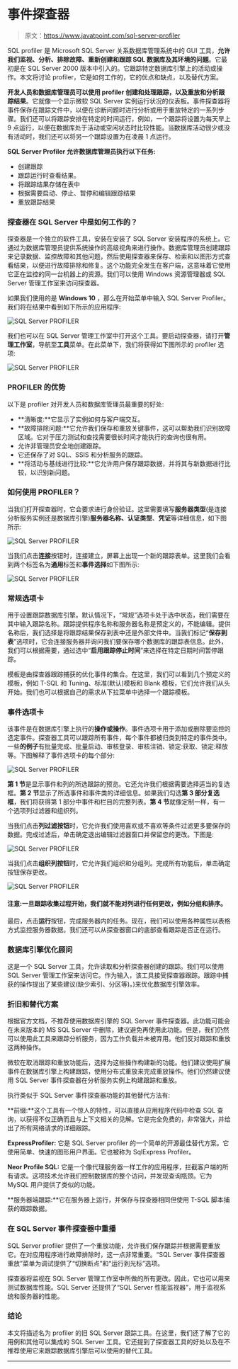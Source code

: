 # 事件探查器

> 原文：<https://www.javatpoint.com/sql-server-profiler>

SQL profiler 是 Microsoft SQL Server 关系数据库管理系统中的 GUI 工具，**允许我们监视、分析、排除故障、重新创建和跟踪 SQL 数据库及其环境的问题**。它最初是在 SQL Server 2000 版本中引入的。它跟踪特定数据库引擎上的活动或操作。本文将讨论 profiler，它是如何工作的，它的优点和缺点，以及替代方案。

**开发人员和数据库管理员可以使用 profiler 创建和处理跟踪，以及重放和分析跟踪结果**。它就像一个显示微软 SQL Server 实例运行状况的仪表板。事件探查器将事件保存在跟踪文件中，以便在诊断问题时进行分析或用于重放特定的一系列步骤。我们还可以将跟踪安排在特定的时间运行，例如，一个跟踪将设置为每天早上 9 点运行，以便在数据库处于活动或空闲状态时比较性能。当数据库活动很少或没有活动时，我们还可以将另一个跟踪设置为在凌晨 1 点运行。

**SQL Server Profiler 允许数据库管理员执行以下任务:**

*   创建跟踪
*   跟踪运行时查看结果。
*   将跟踪结果存储在表中
*   根据需要启动、停止、暂停和编辑跟踪结果
*   重放跟踪结果

### 探查器在 SQL Server 中是如何工作的？

探查器是一个独立的软件工具，安装在安装了 SQL Server 安装程序的系统上。它通过为数据库管理员提供系统操作的高级视角来进行操作。数据库管理员创建跟踪来记录数据、监控故障和其他问题，然后使用探查器来保存、检索和以图形方式查看结果，以便进行故障排除和修复。这个功能完全发生在客户端，这意味着它使用它正在监控的同一台机器上的资源。我们可以使用 Windows 资源管理器或 SQL Server 管理工作室来访问探查器。

如果我们使用的是 **Windows 10** ，那么在开始菜单中输入 SQL Server Profiler。我们将在结果中看到如下所示的应用程序:

![SQL Server PROFILER](img/c24f9870dcc02760fd1d615578d88476.png)

我们也可以在 SQL Server 管理工作室中打开这个工具。要启动探查器，请打开**管理工作室**，导航至**工具**菜单。在此菜单下，我们将获得如下图所示的 profiler 选项:

![SQL Server PROFILER](img/c7ad807ff2ba33177f5022a7e0db899b.png)

### PROFILER 的优势

以下是 profiler 对开发人员和数据库管理员最重要的好处:

*   **清晰度:**它显示了实例如何与客户端交互。
*   **故障排除问题:**它允许我们保存和重放关键事件，这可以帮助我们识别故障区域。它对于压力测试和查找需要很长时间才能执行的查询也很有用。
*   允许非管理员安全地创建跟踪。
*   它还保存了对 SQL、SSIS 和分析服务的跟踪。
*   **将活动与基线进行比较:**它允许用户保存跟踪数据，并将其与新数据进行比较，以识别新问题。

### 如何使用 PROFILER？

当我们打开探查器时，它会要求进行身份验证。这里需要填写**服务器类型**(是连接分析服务实例还是数据库引擎)**服务器名称、认证类型**、**凭证**等详细信息，如下图所示:

![SQL Server PROFILER](img/aa3f638f140decc96fe8305e388c981e.png)

当我们点击**连接**按钮时，连接建立，屏幕上出现一个新的跟踪表单。这里我们会看到两个标签名为**通用**标签和**事件选择**如下图所示:

![SQL Server PROFILER](img/0eca62af7bb3daa176419ae3a32f831c.png)

### 常规选项卡

用于设置跟踪数据库引擎。默认情况下，“常规”选项卡处于选中状态，我们需要在其中输入跟踪名称。跟踪提供程序名称和服务器名称是预定义的，不能编辑。提供名称后，我们选择是将跟踪结果保存到表中还是外部文件中。当我们标记“**保存到表**”选项时，它会连接服务器并询问我们要保存哪个数据库的跟踪表信息。此外，我们可以根据需要，通过选中“**启用跟踪停止时间**”来选择在特定日期时间暂停跟踪。

模板是由探查器跟踪捕获的优化事件的集合。在这里，我们可以看到几个预定义的模板，例如 T-SQL 和 Tuning、标准(默认)模板和 Blank 模板，它们允许我们从头开始。我们也可以根据自己的需求从下拉菜单中选择一个跟踪模板。

### 事件选项卡

该事件是在数据库引擎上执行的**操作或操作**。事件选项卡用于添加或删除要监控的选定事件。探查器工具可以跟踪所有事件，每个事件都被归类到特定的事件类中。一些**的例子**有批量完成、批量启动、审核登录、审核注销、锁定:获取、锁定:释放等。下图解释了事件选项卡的每个部分:

![SQL Server PROFILER](img/7329551854d3f8ef62f4bda8b95306da.png)

**第 1 节**是显示事件和列的所选跟踪的预览。它还允许我们根据需要选择适当的复选框。**第 2 节**显示了所选事件和事件类的详细信息。如果我们勾选**第 3 部分复选框**，我们将获得第 1 部分中事件和栏目的完整列表。**第 4 节**就像定制一样，有一个选项列过滤器和组织列。

当我们点击**列过滤按钮**时，它允许我们使用喜欢或不喜欢等条件过滤更多要保存的数据。完成过滤后，单击确定退出编辑过滤器窗口并保留您的更改。下图是:

![SQL Server PROFILER](img/aa6b63eb68544e7b9068ef886e3bb724.png)

当我们点击**组织列按钮**时，它允许我们组织和分组列。完成所有功能后，单击确定按钮保存更改。

![SQL Server PROFILER](img/f653472a25ad785c6777fb0ffbef46b0.png)

#### 注意:一旦跟踪收集过程开始，我们就不能对列进行任何更改，例如分组和排序。

最后，点击**运行**按钮，完成服务器内的任务。现在，我们可以使用各种属性以表格方式监控服务器数据。我们还可以从探查器窗口的底部查看跟踪是否正在运行。

### 数据库引擎优化顾问

这是一个 SQL Server 工具，允许读取和分析探查器创建的跟踪。我们可以使用 SQL Server 管理工作室来访问它。作为输入，该工具接受探查器跟踪。跟踪中捕获的操作提出了某些建议(缺少索引、分区等)。)来优化数据库引擎效率。

### 折旧和替代方案

根据官方文档，不推荐使用数据库引擎的 SQL Server 事件探查器。此功能可能会在未来版本的 MS SQL Server 中删除，建议避免再使用此功能。但是，我们仍然可以使用此工具来跟踪分析服务，因为工作负载并未被弃用。他们反对跟踪和重放这两种操作。

微软在取消跟踪和重放功能后，选择为这些操作构建新的功能。他们建议使用扩展事件在数据库引擎上构建跟踪，使用分布式重放来完成重放操作。他们仍然建议使用 SQL Server 事件探查器在分析服务实例上构建跟踪和重放。

执行类似于 SQL Server 事件探查器功能的其他替代方法有:

**前缀:**这个工具有一个惊人的特性，可以直接从应用程序代码中检查 SQL 查询，以获得不仅正确而且与上下文相关的见解。它是完全免费的，非常强大，并给出了所有网络请求的详细跟踪。

**ExpressProfiler:** 它是 SQL Server profiler 的一个简单的开源最佳替代方案。它使用简单、快速的图形用户界面。它也被称为 SqlExpress Profiler。

**Neor Profile SQL:** 它是一个像代理服务器一样工作的应用程序，拦截客户端的所有请求。这项技术允许我们控制数据库的整个访问，并发现查询瓶颈。它为 MySQL 用户提供了类似的功能。

**服务器端跟踪:**它在服务器上运行，并保存与探查器相同但使用 T-SQL 脚本捕获的跟踪数据。

### 在 SQL Server 事件探查器中重播

SQL Server profiler 提供了一个重放功能，允许我们保存跟踪并根据需要重放它。在对应用程序进行故障排除时，这一点非常重要。“SQL Server 事件探查器重放”菜单为调试提供了“切换断点”和“运行到光标”选项。

探查器将监视在 SQL Server 管理工作室中所做的所有更改。因此，它也可以用来测试数据库性能。SQL Server 还提供了“SQL Server 性能监视器”，用于监视系统和服务器的性能。

### 结论

本文将描述名为 profiler 的旧 SQL Server 跟踪工具。在这里，我们还了解了它的用例和其他可以集成的 SQL Server 工具。它还提到了探查器工具的好处以及在不推荐使用它来跟踪数据库引擎后可以使用的替代工具。

* * *